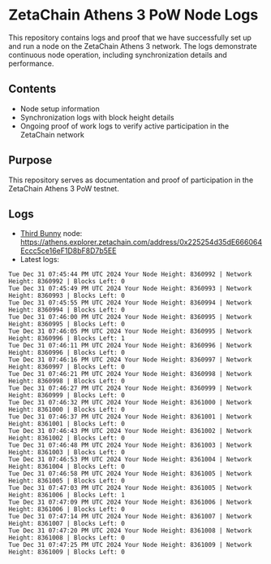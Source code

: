 # ZetaChain Athens 3 PoW Node Logs
This repository contains logs and proof that we have successfully set up and run a node on the ZetaChain Athens 3 network. The logs demonstrate continuous node operation, including synchronization details and performance.

## Contents
- Node setup information
- Synchronization logs with block height details
- Ongoing proof of work logs to verify active participation in the ZetaChain network

## Purpose
This repository serves as documentation and proof of participation in the ZetaChain Athens 3 PoW testnet.

## Logs

- [Third Bunny](https://thirdbunny.xyz/) node: https://athens.explorer.zetachain.com/address/0x225254d35dE666064Eccc5ce16eF1D8bF8D7b5EE
- Latest logs:
```
Tue Dec 31 07:45:44 PM UTC 2024 Your Node Height: 8360992 | Network Height: 8360992 | Blocks Left: 0
Tue Dec 31 07:45:49 PM UTC 2024 Your Node Height: 8360993 | Network Height: 8360993 | Blocks Left: 0
Tue Dec 31 07:45:55 PM UTC 2024 Your Node Height: 8360994 | Network Height: 8360994 | Blocks Left: 0
Tue Dec 31 07:46:00 PM UTC 2024 Your Node Height: 8360995 | Network Height: 8360995 | Blocks Left: 0
Tue Dec 31 07:46:05 PM UTC 2024 Your Node Height: 8360995 | Network Height: 8360996 | Blocks Left: 1
Tue Dec 31 07:46:11 PM UTC 2024 Your Node Height: 8360996 | Network Height: 8360996 | Blocks Left: 0
Tue Dec 31 07:46:16 PM UTC 2024 Your Node Height: 8360997 | Network Height: 8360997 | Blocks Left: 0
Tue Dec 31 07:46:21 PM UTC 2024 Your Node Height: 8360998 | Network Height: 8360998 | Blocks Left: 0
Tue Dec 31 07:46:27 PM UTC 2024 Your Node Height: 8360999 | Network Height: 8360999 | Blocks Left: 0
Tue Dec 31 07:46:32 PM UTC 2024 Your Node Height: 8361000 | Network Height: 8361000 | Blocks Left: 0
Tue Dec 31 07:46:37 PM UTC 2024 Your Node Height: 8361001 | Network Height: 8361001 | Blocks Left: 0
Tue Dec 31 07:46:43 PM UTC 2024 Your Node Height: 8361002 | Network Height: 8361002 | Blocks Left: 0
Tue Dec 31 07:46:48 PM UTC 2024 Your Node Height: 8361003 | Network Height: 8361003 | Blocks Left: 0
Tue Dec 31 07:46:53 PM UTC 2024 Your Node Height: 8361004 | Network Height: 8361004 | Blocks Left: 0
Tue Dec 31 07:46:58 PM UTC 2024 Your Node Height: 8361005 | Network Height: 8361005 | Blocks Left: 0
Tue Dec 31 07:47:03 PM UTC 2024 Your Node Height: 8361005 | Network Height: 8361006 | Blocks Left: 1
Tue Dec 31 07:47:09 PM UTC 2024 Your Node Height: 8361006 | Network Height: 8361006 | Blocks Left: 0
Tue Dec 31 07:47:14 PM UTC 2024 Your Node Height: 8361007 | Network Height: 8361007 | Blocks Left: 0
Tue Dec 31 07:47:20 PM UTC 2024 Your Node Height: 8361008 | Network Height: 8361008 | Blocks Left: 0
Tue Dec 31 07:47:25 PM UTC 2024 Your Node Height: 8361009 | Network Height: 8361009 | Blocks Left: 0
```
